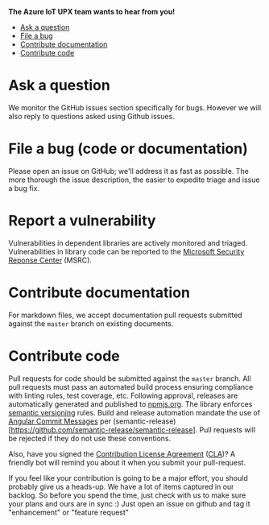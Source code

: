 **The Azure IoT UPX team wants to hear from you!**

- [Ask a question](#ask-a-question)
- [File a bug](#file-a-bug)
- [Contribute documentation](#contribute-documentation)
- [Contribute code](#contribute-code)

# Ask a question
We monitor the GitHub issues section specifically for bugs.  However we will also reply to questions asked using Github issues.

# File a bug (code or documentation)
Please open an issue on GitHub; we'll address it as fast as possible.  The more thorough the issue description, the easier to expedite triage and issue a bug fix.

# Report a vulnerability
Vulnerabilities in dependent libraries are actively monitored and triaged.  Vulnerabilities in library code can be reported to the [Microsoft Security Reponse Center](https://www.microsoft.com/en-us/msrc?rtc=1) (MSRC).

# Contribute documentation
For markdown files, we accept documentation pull requests submitted against the `master` branch on existing documents.

# Contribute code
Pull requests for code should be submitted against the `master` branch.  All pull requests must pass an automated build process ensuring compliance with linting rules, test coverage, etc.  Following approval, releases are automatically generated and published to [npmjs.org](http://npmjs.org).  The library enforces [semantic versioning](https://semver.org/) rules.  Build and release automation mandate the use of [Angular Commit Messages](https://github.com/angular/angular.js/blob/master/DEVELOPERS.md#-git-commit-guidelines) per (semantic-release)[https://github.com/semantic-release/semantic-release].  Pull requests will be rejected if they do not use these conventions.

Also, have you signed the [Contribution License Agreement](https://cla.microsoft.com/) ([CLA](https://cla.microsoft.com/))? A friendly bot will remind you about it when you submit your pull-request.

If you feel like your contribution is going to be a major effort, you should probably give us a heads-up. We have a lot of items captured in our backlog.  So before you spend the time, just check with us to make sure your plans and ours are in sync :) Just open an issue on github and tag it "enhancement" or "feature request"